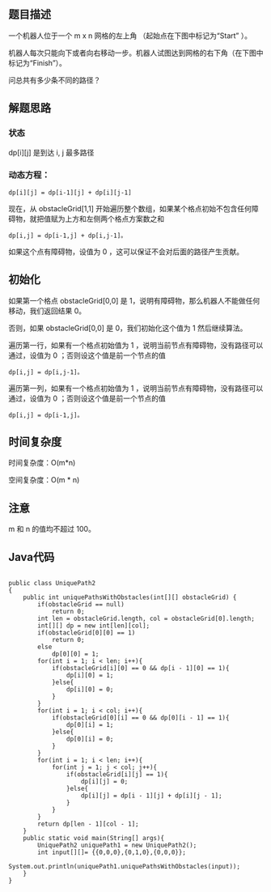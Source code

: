 ## 题目描述
一个机器人位于一个 m x n 网格的左上角 （起始点在下图中标记为“Start” ）。

机器人每次只能向下或者向右移动一步。机器人试图达到网格的右下角（在下图中标记为“Finish”）。

问总共有多少条不同的路径？


## 解题思路
### 状态
dp[i][j] 是到达 i, j 最多路径

### 动态方程：

    dp[i][j] = dp[i-1][j] + dp[i][j-1]

现在，从 obstacleGrid[1,1] 开始遍历整个数组，如果某个格点初始不包含任何障碍物，就把值赋为上方和左侧两个格点方案数之和 

    dp[i,j] = dp[i-1,j] + dp[i,j-1]。

如果这个点有障碍物，设值为 0 ，这可以保证不会对后面的路径产生贡献。

## 初始化
如果第一个格点 obstacleGrid[0,0] 是 1，说明有障碍物，那么机器人不能做任何移动，我们返回结果 0。

否则，如果 obstacleGrid[0,0] 是 0，我们初始化这个值为 1 然后继续算法。

遍历第一行，如果有一个格点初始值为 1 ，说明当前节点有障碍物，没有路径可以通过，设值为 0 ；否则设这个值是前一个节点的值 
    
    dp[i,j] = dp[i,j-1]。

遍历第一列，如果有一个格点初始值为 1 ，说明当前节点有障碍物，没有路径可以通过，设值为 0 ；否则设这个值是前一个节点的值 
    
    dp[i,j] = dp[i-1,j]。
    
## 时间复杂度
时间复杂度：O(m*n) 

空间复杂度：O(m * n)

## 注意
m 和 n 的值均不超过 100。

## Java代码
```

public class UniquePath2
{
    public int uniquePathsWithObstacles(int[][] obstacleGrid) {
        if(obstacleGrid == null)
            return 0;
        int len = obstacleGrid.length, col = obstacleGrid[0].length;
        int[][] dp = new int[len][col];
        if(obstacleGrid[0][0] == 1)
            return 0;
        else
            dp[0][0] = 1;
        for(int i = 1; i < len; i++){
            if(obstacleGrid[i][0] == 0 && dp[i - 1][0] == 1){
                dp[i][0] = 1;
            }else{
                dp[i][0] = 0;
            }
        }
        for(int i = 1; i < col; i++){
            if(obstacleGrid[0][i] == 0 && dp[0][i - 1] == 1){
                dp[0][i] = 1;
            }else{
                dp[0][i] = 0;
            }
        }
        for(int i = 1; i < len; i++){
            for(int j = 1; j < col; j++){
                if(obstacleGrid[i][j] == 1){
                    dp[i][j] = 0;
                }else{
                    dp[i][j] = dp[i - 1][j] + dp[i][j - 1];
                }
            }
        }
        return dp[len - 1][col - 1];
    }
    public static void main(String[] args){
        UniquePath2 uniquePath1 = new UniquePath2();
        int input[][]= {{0,0,0},{0,1,0},{0,0,0}};
        System.out.println(uniquePath1.uniquePathsWithObstacles(input));
    }
}

```
